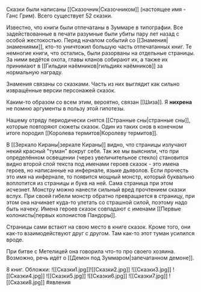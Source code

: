 Сказки были написаны [[Сказочник|Сказочником]] (настоящее имя - Ганс Грим).
Всего существует 52 сказки. 

Известно, что книги были отпечатаны в Зуммаре в типографии. Все задействованные в печати разумные были убиты пару лет назад с особой жестокостью. Перед началом событий со [[Знамения|знамениями]], кто-то уничтожил большую часть отпечатанных книг. Те немногие книги, что остались, были разорваны на отдельные страницы. За ними ведётся охота, главы кланов собирают их, а также их принимают в [[Гильдии наёмников|гильдиях наёмников]] за нормальную награду.

Знамения связаны со сказками. Часть из них выглядит как сильно извращённые версии персонажей сказок. 

Каким-то образом со всем этим, вероятно, связан [[Шиза]]. Я **нихрена** не помню аргументы в пользу этой гипотезы.

Нашему отряду периодически снятся [[Странные сны|странные сны]], которые повторяют сюжеты сказок. Один из таких снов в конечном итоге породил [[Королева термитов|Королеву термитов]].

В [[Зеркало Кираны|зеркале Кираны]] видно, что страницы излучают некий красный "туман" вокруг себя. Так же мы выяснили, что при определённом освещении (через увеличительное стекло) становится видно второй слой текста под именами героев сказок - это имена героев, но написанные на инфернале, языке дьяволов. Если прочесть это имя на инфернале, то появится мощный монстр, который буквально воплотится из страницы и букв на ней. Сама страница при этом исчезнет. Монстру можно нанести сильный вред прочтением сказки вслух. При своей гибели монстр обратно превращается в страницу, при этом она начинает куда-то улетать со страшной силой, поэтому надо быть начеку. Имена героев сказок совпадают с именами [[Первые колонисты|первых колонистов Пандоры]]. 

Страницы сами встают на свою место в книге сказок. Кроме того, они как-то взаимодействуют друг с другом. Там как-то этот туман усилился вроде.

При битве с Метелицей она говорила что-то про своего хозяина. Возможно, речь идёт о [[Демон под Зуммаром|запечатанном демоне]].

8 книг. Обложки:
![[Сказки1.jpg]]![[Сказки2.jpg]]
![[Сказки3.jpg]]
![[Сказки4.jpg]]
![[Сказки5.jpg]]
![[Сказки6.jpg]]
![[Сказки7.jpg]]
![[Сказки8.jpg]]
#явления 